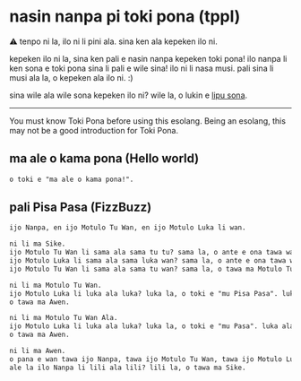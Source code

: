 # nasin nanpa pi toki pona (tppl)

⚠ tenpo ni la, ilo ni li pini ala. sina ken ala kepeken ilo ni.

kepeken ilo ni la, sina ken pali e nasin nanpa kepeken toki pona! ilo nanpa li ken sona e toki pona sina li pali e wile sina! ilo ni li nasa musi. pali sina li musi ala la, o kepeken ala ilo ni. :)

sina wile ala wile sona kepeken ilo ni? wile la, o lukin e [lipu sona].

[lipu sona]: ./lipu-sona.md

---

You must know Toki Pona before using this esolang. Being an esolang, this may not be a good introduction for Toki Pona.

## ma ale o kama pona (Hello world)

```txt
o toki e "ma ale o kama pona!".
```

## pali Pisa Pasa (FizzBuzz)

```txt
ijo Nanpa, en ijo Motulo Tu Wan, en ijo Motulo Luka li wan.

ni li ma Sike.
ijo Motulo Tu Wan li sama ala sama tu tu? sama la, o ante e ona tawa wan.
ijo Motulo Luka li sama ala sama luka wan? sama la, o ante e ona tawa wan.
ijo Motulo Tu Wan li sama ala sama tu wan? sama la, o tawa ma Motulo Tu Wan. sama ala, la o tawa ma Motulo Tu Wan Ala.

ni li ma Motulo Tu Wan.
ijo Motulo Luka li luka ala luka? luka la, o toki e "mu Pisa Pasa". luka ala la, o toki e "mu Pisa".
o tawa ma Awen.

ni li ma Motulo Tu Wan Ala.
ijo Motulo Luka li luka ala luka? luka la, o toki e "mu Pasa". luka ala la, o toki e ijo Nanpa.
o tawa ma Awen.

ni li ma Awen.
o pana e wan tawa ijo Nanpa, tawa ijo Motulo Tu Wan, tawa ijo Motulo Luka.
ale la ilo Nanpa li lili ala lili? lili la, o tawa ma Sike.
```

